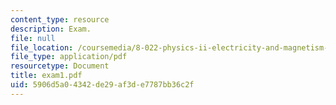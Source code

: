 ```yaml
---
content_type: resource
description: Exam.
file: null
file_location: /coursemedia/8-022-physics-ii-electricity-and-magnetism-fall-2006/5906d5a04342de29af3de7787bb36c2f_exam1.pdf
file_type: application/pdf
resourcetype: Document
title: exam1.pdf
uid: 5906d5a0-4342-de29-af3d-e7787bb36c2f
---
```

